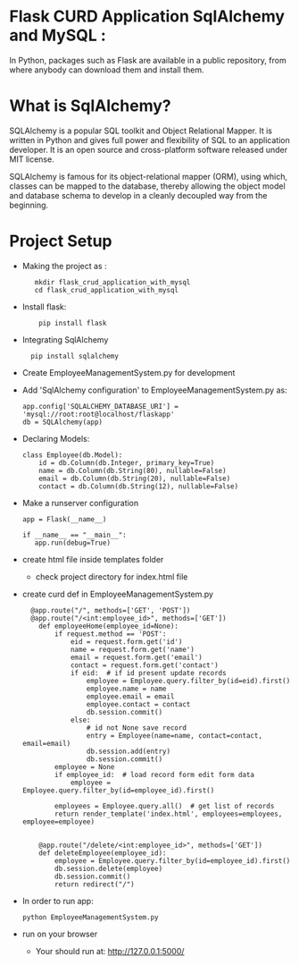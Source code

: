 # Flask CURD Application SqlAlchemy and MySQL :

 In Python, packages such as Flask are available in a public repository, from where anybody can download them and install them.
    
# What is SqlAlchemy?
SQLAlchemy is a popular SQL toolkit and Object Relational Mapper. It is written in Python and gives full power and flexibility of SQL to an application developer. It is an open source and cross-platform software released under MIT license.

SQLAlchemy is famous for its object-relational mapper (ORM), using which, classes can be mapped to the database, thereby allowing the object model and database schema to develop in a cleanly decoupled way from the beginning.


# Project Setup

  - Making the project as :
     ```
        mkdir flask_crud_application_with_mysql
		cd flask_crud_application_with_mysql
    ```
  - Install flask:
    ```
        pip install flask
    ```
 - Integrating SqlAlchemy
    ```
      pip install sqlalchemy
    ```
 - Create EmployeeManagementSystem.py for development    
 - Add 'SqlAlchemy configuration' to EmployeeManagementSystem.py as:
    ```
    app.config['SQLALCHEMY_DATABASE_URI'] = 'mysql://root:root@localhost/flaskapp'
    db = SQLAlchemy(app)
    ```
 - Declaring Models:
     ```
     class Employee(db.Model):
         id = db.Column(db.Integer, primary_key=True)
         name = db.Column(db.String(80), nullable=False)
         email = db.Column(db.String(20), nullable=False)
         contact = db.Column(db.String(12), nullable=False)
    ```
 - Make a runserver configuration
     ``` 
    app = Flask(__name__)
    
    if __name__ == "__main__":
        app.run(debug=True)
    ```
 - create html file inside templates folder
    * check project directory for index.html file
    
 - create curd def in EmployeeManagementSystem.py
    ``` 
      @app.route("/", methods=['GET', 'POST'])
      @app.route("/<int:employee_id>", methods=['GET'])
        def employeeHome(employee_id=None):
            if request.method == 'POST':
                eid = request.form.get('id')
                name = request.form.get('name')
                email = request.form.get('email')
                contact = request.form.get('contact')
                if eid:  # if id present update records
                    employee = Employee.query.filter_by(id=eid).first()
                    employee.name = name
                    employee.email = email
                    employee.contact = contact
                    db.session.commit()
                else:
                    # id not None save record
                    entry = Employee(name=name, contact=contact, email=email)
                    db.session.add(entry)
                    db.session.commit()
            employee = None
            if employee_id:  # load record form edit form data
                employee = Employee.query.filter_by(id=employee_id).first()
        
            employees = Employee.query.all()  # get list of records
            return render_template('index.html', employees=employees, employee=employee)
    
    
        @app.route("/delete/<int:employee_id>", methods=['GET'])
        def deleteEmployee(employee_id):
            employee = Employee.query.filter_by(id=employee_id).first()
            db.session.delete(employee)
            db.session.commit()
            return redirect("/")
      ``` 
 - In order to run app:
      ```
	python EmployeeManagementSystem.py
      ```

 - run on your browser
    * Your should run at: http://127.0.0.1:5000/
